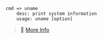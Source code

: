 ```
cmd => uname 
    desc: print system information
    usage: uname [option]
```
> 🔗 [More Info](https://linuxhint.com/linux-uname-command-tutorial/)
